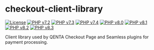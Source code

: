# checkout-client-library

[![License](https://img.shields.io/badge/license-GPLv2-blue.svg)](https://raw.githubusercontent.com/qenta-cee/checkout-client-library/master/LICENSE)
[![PHP v7.2](https://img.shields.io/badge/php-v7.2-green.svg)](http://www.php.net)
[![PHP v7.3](https://img.shields.io/badge/php-v7.3-green.svg)](http://www.php.net)
[![PHP v7.4](https://img.shields.io/badge/php-v7.4-green.svg)](http://www.php.net)
[![PHP v8.0](https://img.shields.io/badge/php-v8.0-green.svg)](http://www.php.net)
[![PHP v8.1](https://img.shields.io/badge/php-v8.1-green.svg)](http://www.php.net)
[![PHP v8.2](https://img.shields.io/badge/php-v8.2-green.svg)](http://www.php.net)
[![PHP v8.3](https://img.shields.io/badge/php-v8.3-green.svg)](http://www.php.net)

Client library used by QENTA Checkout Page and Seamless plugins for payment processing.
